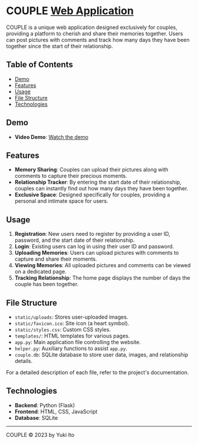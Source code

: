 # COUPLE [Web Application](https://couple-python-yito-175107b78229.herokuapp.com/login)

COUPLE is a unique web application designed exclusively for couples, providing a platform to cherish and share their memories together. Users can post pictures with comments and track how many days they have been together since the start of their relationship.

## Table of Contents

- [Demo](#demo)
- [Features](#features)
- [Usage](#usage)
- [File Structure](#file-structure)
- [Technologies](#technologies)

## Demo

- **Video Demo**: [Watch the demo](https://youtu.be/n6lUG9m5zbs)

## Features

- **Memory Sharing**: Couples can upload their pictures along with comments to capture their precious moments.
- **Relationship Tracker**: By entering the start date of their relationship, couples can instantly find out how many days they have been together.
- **Exclusive Space**: Designed specifically for couples, providing a personal and intimate space for users.



## Usage

1. **Registration**: New users need to register by providing a user ID, password, and the start date of their relationship.
2. **Login**: Existing users can log in using their user ID and password.
3. **Uploading Memories**: Users can upload pictures with comments to capture and share their moments.
4. **Viewing Memories**: All uploaded pictures and comments can be viewed on a dedicated page.
5. **Tracking Relationship**: The home page displays the number of days the couple has been together.

## File Structure

- `static/uploads`: Stores user-uploaded images.
- `static/favicon.ico`: Site icon (a heart symbol).
- `static/styles.css`: Custom CSS styles.
- `templates/`: HTML templates for various pages.
- `app.py`: Main application file controlling the website.
- `helper.py`: Auxiliary functions to assist `app.py`.
- `couple.db`: SQLite database to store user data, images, and relationship details.

For a detailed description of each file, refer to the project's documentation.

## Technologies

- **Backend**: Python (Flask)
- **Frontend**: HTML, CSS, JavaScript
- **Database**: SQLite



---

COUPLE © 2023 by Yuki Ito
